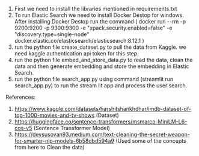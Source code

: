 1) First we need to install the libraries mentioned in requirements.txt
2) To run Elastic Search we need to install Docker Destop for windows.
After installing Docker Destop run the command
( docker run --rm -p 9200:9200 -p 9300:9300 -e "xpack.security.enabled=false" -e "discovery.type=single-node" docker.elastic.co/elasticsearch/elasticsearch:8.12.1 ) 
3) run the python file create_dataset.py to pull the data from Kaggle. we need kaggle authentication api token for this step.
4) run the python file embed_and_store_data.py to read the data, clean the data and then generate embedding and store the embedding in Elastic Search.
5) run the python file search_app.py using command (streamlit run search_app.py) to run the stream lit app and process the user search.

References:
1) https://www.kaggle.com/datasets/harshitshankhdhar/imdb-dataset-of-top-1000-movies-and-tv-shows  (Dataset)
2) https://huggingface.co/sentence-transformers/msmarco-MiniLM-L6-cos-v5 (Sentence Transformer Model)
3) https://deysusovan93.medium.com/text-cleaning-the-secret-weapon-for-smarter-nlp-models-6b58dbd594a9 (Used some of the concepts from here to Clean the data)